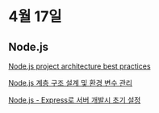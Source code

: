 # 4월 17일


## Node.js

[Node.js project architecture best practices](https://blog.logrocket.com/the-perfect-architecture-flow-for-your-next-node-js-project/)

[Node.js 계층 구조 설계 및 환경 변수 관리](https://jhyeok.com/node-backend-structure/)

[Node.js - Express로 서버 개발시 초기 설정](https://heodang-repository.tistory.com/m/28?category=835688)